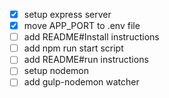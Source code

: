 * [x] setup express server
* [x] move APP_PORT to .env file
* [ ] add README#Install instructions
* [ ] add npm run start script
* [ ] add README#run instructions
* [ ] setup nodemon
* [ ] add gulp-nodemon watcher
